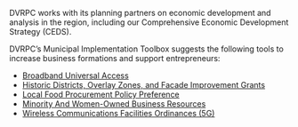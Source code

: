 DVRPC works with its planning partners on economic development and analysis in the region, including our Comprehensive Economic Development Strategy (CEDS).

DVRPC’s Municipal Implementation Toolbox suggests the following tools to increase business formations and support entrepreneurs:
* [Broadband Universal Access](https://www.dvrpc.org/Plan/MIT/broadbanduniversalaccess)
* [Historic Districts, Overlay Zones, and Facade Improvement Grants](https://www.dvrpc.org/Plan/MIT/historicdistrictsoverlayzonesandfacadeimprovementgrants)
* [Local Food Procurement Policy Preference](https://www.dvrpc.org/Plan/MIT/broadbanduniversalaccess)
* [Minority And Women-Owned Business Resources](https://www.dvrpc.org/Plan/MIT/minorityandwomen-ownedbusinessresources)
* [Wireless Communications Facilities Ordinances (5G)](https://www.dvrpc.org/Plan/MIT/minorityandwomen-ownedbusinessresources)